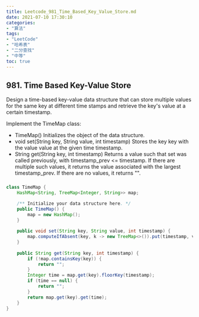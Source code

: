 ```yaml
---
title: Leetcode_981_Time_Based_Key_Value_Store.md
date: 2021-07-10 17:30:10
categories:
- "算法"
tags:
- "LeetCode"
- "哈希表"
- "二分查找"
- "中等"
toc: true
---
```

## 981. Time Based Key-Value Store

Design a time-based key-value data structure that can store multiple values for the same key at different time stamps and retrieve the key's value at a certain timestamp.

Implement the TimeMap class:

- TimeMap() Initializes the object of the data structure.
- void set(String key, String value, int timestamp) Stores the key key with the value value at the given time timestamp.
- String get(String key, int timestamp) Returns a value such that set was called previously, with timestamp_prev <= timestamp. If there are multiple such values, it returns the value associated with the largest timestamp_prev. If there are no values, it returns "".

### 
```java
class TimeMap {
    HashMap<String, TreeMap<Integer, String>> map;

    /** Initialize your data structure here. */
    public TimeMap() {
        map = new HashMap();
    }
    
    public void set(String key, String value, int timestamp) {
        map.computeIfAbsent(key, k -> new TreeMap<>()).put(timestamp, value);
    }
    
    public String get(String key, int timestamp) {
        if (!map.containsKey(key)) {
            return "";
        }
        Integer time = map.get(key).floorKey(timestamp);
        if (time == null) {
            return "";
        }
        return map.get(key).get(time);
    }
}
```